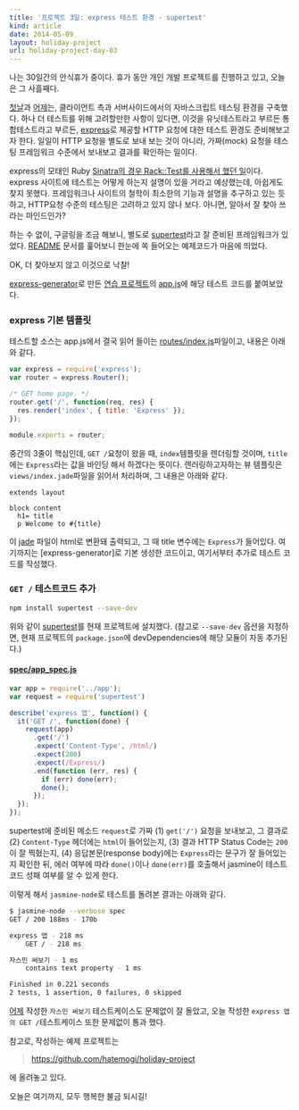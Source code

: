 ```yaml
---
title: '프로젝트 3일: express 테스트 환경 - supertest'
kind: article
date: 2014-05-09
layout: holiday-project
url: holiday-project-day-03
---
```


나는 30일간의 안식휴가 중이다. 휴가 동안 개인 개발 프로젝트를 진행하고 있고, 오늘은 그 사흘째다.

[첫날]과 [어제]는, 클라이언트 측과 서버사이드에서의 자바스크립트 테스팅 환경을 구축했다. 하나 더 테스트를 위해 고려할만한 사항이 있다면, 이것을 유닛테스트라고 부르든 통합테스트라고 부르든, [express]로 제공할 HTTP 요청에 대한 테스트 환경도 준비해보고자 한다. 일일이 HTTP 요청을 별도로 보내 보는 것이 아니라, 가짜(mock) 요청을 테스팅 프레임워크 수준에서 보내보고 결과를 확인하는 일이다.

express의 모태인 Ruby [Sinatra의 경우 Rack::Test를 사용해서 했던 일](http://www.sinatrarb.com/testing.html)이다. express 사이트에 테스트는 어떻게 하는지 설명이 있을 거라고 예상했는데, 아쉽게도 찾지 못했다. 프레임워크나 사이트의 철학이 최소한의 기능과 설명을 추구하고 있는 듯하고, HTTP요청 수준의 테스팅은 고려하고 있지 않나 보다. 아니면, 알아서 잘 찾아 쓰라는 마인드인가?

하는 수 없이, 구글링을 조금 해보니, 별도로 [supertest]라고 잘 준비된 프레임워크가 있었다. [README](https://github.com/visionmedia/supertest#readme) 문서를 훑어보니 한눈에 쏙 들어오는 예제코드가 마음에 띄었다.

OK, 더 찾아보지 않고 이것으로 낙찰!

[express-generator](https://github.com/expressjs/generator)로 만든 [연습 프로젝트](https://github.com/hatemogi/karma-practice)의 [app.js](https://github.com/hatemogi/karma-practice/blob/master/app.js)에 해당 테스트 코드를 붙여보았다.


### express 기본 템플릿

테스트할 소스는 app.js에서 결국 읽어 들이는 [routes/index.js](https://github.com/hatemogi/karma-practice/blob/master/routes/index.js)파일이고, 내용은 아래와 같다.

```javascript
var express = require('express');
var router = express.Router();

/* GET home page. */
router.get('/', function(req, res) {
  res.render('index', { title: 'Express' });
});

module.exports = router;
```

중간의 3줄이 핵심인데, ```GET /```요청이 왔을 때, ```index```템플릿을 렌더링할 것이며, ```title```에는 ```Express```라는 값을 바인딩 해서 하겠다는 뜻이다. 렌러링하고자하는 뷰 템플릿은 ```views/index.jade```파일을 읽어서 처리하며, 그 내용은 아래와 같다.

```jade
extends layout

block content
  h1= title
  p Welcome to #{title}
```

이 [jade] 파일이 html로 변환돼 출력되고, 그 때 title 변수에는 ```Express```가 들어있다. 여기까지는 [express-generator]로 기본 생성한 코드이고, 여기서부터 추가로 테스트 코드를 작성했다.

### ```GET /``` 테스트코드 추가

```bash
npm install supertest --save-dev
```

위와 같이 [supertest]를 현재 프로젝트에 설치했다. (참고로 ```--save-dev``` 옵션을 지정하면, 현재 프로젝트의 ```package.json```에 devDependencies에 해당 모듈이 자동 추가된다.)

#### [spec/app_spec.js](https://github.com/hatemogi/karma-practice/blob/master/spec/app_spec.js)

```javascript
var app = require('../app');
var request = require('supertest')

describe('express 앱', function() {
  it('GET /', function(done) {
    request(app)
      .get('/')
      .expect('Content-Type', /html/)
      .expect(200)
      .expect(/Express/)
      .end(function (err, res) {
        if (err) done(err);
        done();
      });
  });
});
```

supertest에 준비된 메소드 ```request```로 가짜 (1) ```get('/')``` 요청을 보내보고, 그 결과로 (2) ```Content-Type``` 헤더에는 ```html```이 들어있는지, (3) 결과 HTTP Status Code는 ```200```이 잘 찍혔는지, (4) 응답본문(response body)에는 ```Express```라는 문구가 잘 들어있는지 확인한 뒤, 에러 여부에 따라 ```done()```이나 ```done(err)```를 호출해서 jasmine이 테스트코드 성패 여부를 알 수 있게 한다.

이렇게 해서 ```jasmine-node```로 테스트를 돌려본 결과는 아래와 같다.

```bash
$ jasmine-node --verbose spec
GET / 200 188ms - 170b

express 앱 - 218 ms
    GET / - 218 ms

자스민 써보기 - 1 ms
    contains text property - 1 ms

Finished in 0.221 seconds
2 tests, 1 assertion, 0 failures, 0 skipped
```

[어제] 작성한 ```자스민 써보기``` 테스트케이스도 문제없이 잘 돌았고, 오늘 작성한 ```express 앱의 GET /```테스트케이스 또한 문제없이 통과 했다.

참고로, 작성하는 예제 프로젝트는

> <https://github.com/hatemogi/holiday-project>

에 올려놓고 있다.

오늘은 여기까지, 모두 행복한 불금 되시길!

[첫날]: /holiday-project-day-01/
[어제]: /holiday-project-day-02/
[supertest]: https://github.com/visionmedia/supertest
[Karma]: http://karma-runner.github.io/
[Jasmine]: http://jasmine.github.io/
[express]: http://expressjs.com/
[mocha]: http://visionmedia.github.io/mocha/
[vows]: http://vowsjs.org/
[expresso]: http://visionmedia.github.io/expresso/
[should.js]: https://github.com/visionmedia/should.js
[nodeunit]: https://github.com/caolan/nodeunit
[jasmine-node]: https://github.com/mhevery/jasmine-node
[jade]: http://jade-lang.com/